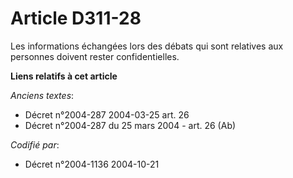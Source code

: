 # Article D311-28

Les informations échangées lors des débats qui sont relatives aux personnes doivent rester confidentielles.

**Liens relatifs à cet article**

_Anciens textes_:

  - Décret n°2004-287 2004-03-25 art. 26
  - Décret n°2004-287 du 25 mars 2004 - art. 26 (Ab)

_Codifié par_:

  - Décret n°2004-1136 2004-10-21
